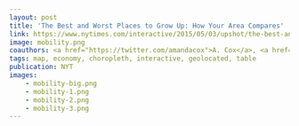 ```yaml
---
layout: post
title: 'The Best and Worst Places to Grow Up: How Your Area Compares'
link: https://www.nytimes.com/interactive/2015/05/03/upshot/the-best-and-worst-places-to-grow-up-how-your-area-compares.html
image: mobility.png 
coauthors: <a href="https://twitter.com/amandacox">A. Cox</a>, <a href="https://kpq.github.io">K. Quealy</a>, <a href="https://maps.grammata.com/">M. Bloch</a> & <a href="https://twitter.com/ericbuth">E. Buth</a>
tags: map, economy, choropleth, interactive, geolocated, table
publication: NYT
images:
    - mobility-big.png
    - mobility-1.png
    - mobility-2.png
    - mobility-3.png
---
```

